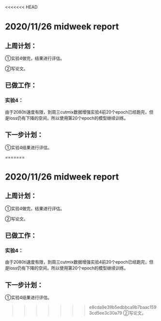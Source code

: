 <<<<<<< HEAD
# 2020/11/26 midweek report
## 上周计划：

①实验4做完，结果进行评估。

②写论文。

## 已做工作：

### 实验4：

由于2080ti速度有限，到周三cutmix数据增强实验4前20个epoch已经跑完，但是loss仍有下降的空间，所以使用第20个epoch的模型继续训练。

## 下一步计划：

①实验4结果进行评估。

=======
# 2020/11/26 midweek report
## 上周计划：

①实验4做完，结果进行评估。

②写论文。

## 已做工作：

### 实验4：

由于2080ti速度有限，到周三cutmix数据增强实验4前20个epoch已经跑完，但是loss仍有下降的空间，所以使用第20个epoch的模型继续训练。

## 下一步计划：

①实验4结果进行评估。

>>>>>>> e8cda9e39b5edbbca9b7baac1593cd5ee3c30a79
②写论文。